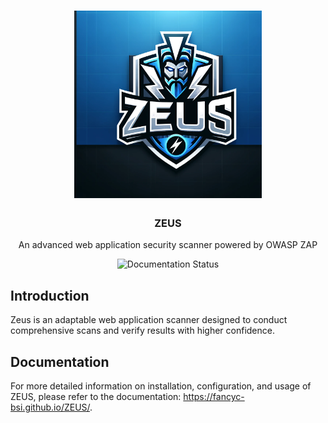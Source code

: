 <div align="center">
  <h1 align="center">
    <img src="https://github.com/fancyc-bsi/ZEUS/blob/main/assets/zeus.webp?raw=true" width="300" />
    <br>
  </h1>
</div>
</h1>

<div align="center">
  <h3>ZEUS</h3>
  <p>An advanced web application security scanner powered by OWASP ZAP</p>
  <img src="https://img.shields.io/website?url=https://fancyc-bsi.github.io/ZEUS/" alt="Documentation Status" />
</div>



## Introduction

Zeus is an adaptable web application scanner designed to conduct comprehensive scans and verify results with higher confidence. 

## Documentation

For more detailed information on installation, configuration, and usage of ZEUS, please refer to the documentation: https://fancyc-bsi.github.io/ZEUS/.
